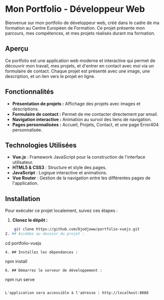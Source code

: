 # Mon Portfolio - Développeur Web

Bienvenue sur mon portfolio de développeur web, créé dans le cadre de ma formation au Centre Européen de Formation. Ce projet présente mon parcours, mes compétences, et mes projets réalisés durant ma formation.

## Aperçu

Ce portfolio est une application web moderne et interactive qui permet de découvrir mon travail, mes projets, et d'entrer en contact avec moi via un formulaire de contact. Chaque projet est présenté avec une image, une description, et un lien vers le projet en ligne.

## Fonctionnalités

- **Présentation de projets :** Affichage des projets avec images et descriptions.
- **Formulaire de contact :** Permet de me contacter directement par email.
- **Navigation interactive :** Animation au survol des liens de navigation.
- **Pages personnalisées :** Accueil, Projets, Contact, et une page Error404 personnalisée.

## Technologies Utilisées

- **Vue.js** : Framework JavaScript pour la construction de l'interface utilisateur.
- **HTML5 & CSS3** : Structure et style des pages.
- **JavaScript** : Logique interactive et animations.
- **Vue Router** : Gestion de la navigation entre les différentes pages de l'application.

## Installation

Pour exécuter ce projet localement, suivez ces étapes :

1. **Clonez le dépôt :**
```sh
    git clone https://github.com/Djodjoww/portfolio-vuejs.git
2. ## Accédez au dossier du projet :
```
   cd portfolio-vuejs
```
4. ## Installez les dépendances :
```
   npm install
```
6. ## Démarrez le serveur de développement :
```
   npm run serve
```

L'application sera accessible à l'adresse : http://localhost:8080

